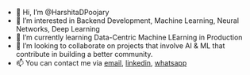 - 👋 Hi, I’m @HarshitaDPoojary
- 👀 I’m interested in Backend Development, Machine Learning, Neural Networks, Deep Learning
- 🌱 I’m currently learning Data-Centric Machine LEarning in Production
- 💞️ I’m looking to collaborate on projects that involve AI & ML that contribute in building a better community.
- 📫 You can contact me via [email](dmpoojary116@gmail.com), [linkedin](https://www.linkedin.com/in/harshitapoojary/), [whatsapp](+91-9930617205)

<!---
HarshitaDPoojary/HarshitaDPoojary is a ✨ special ✨ repository because its `README.md` (this file) appears on your GitHub profile.
You can click the Preview link to take a look at your changes.
--->
